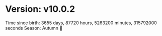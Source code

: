 # Version: v10.0.2
Time since birth: 3655 days, 87720 hours, 5263200 minutes, 315792000 seconds
Season: Autumn 🍁
